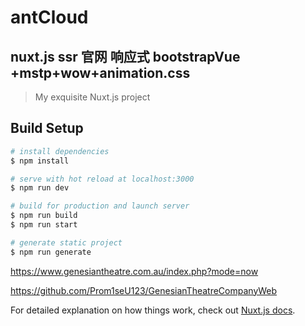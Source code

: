 # antCloud

## nuxt.js ssr 官网 响应式 bootstrapVue +mstp+wow+animation.css

> My exquisite Nuxt.js project

## Build Setup

```bash
# install dependencies
$ npm install

# serve with hot reload at localhost:3000
$ npm run dev

# build for production and launch server
$ npm run build
$ npm run start

# generate static project
$ npm run generate
```

https://www.genesiantheatre.com.au/index.php?mode=now

https://github.com/Prom1seU123/GenesianTheatreCompanyWeb

For detailed explanation on how things work, check out [Nuxt.js docs](https://nuxtjs.org).
